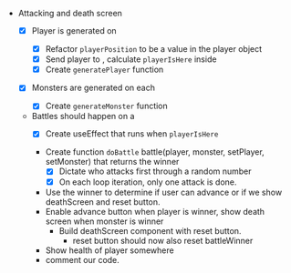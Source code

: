 - Attacking and death screen

  - [x] Player is generated on <Game>

    - [x] Refactor `playerPosition` to be a value in the player object
    - [x] Send player to <Tile>, calculate `playerIsHere` inside <Tile>
    - [x] Create `generatePlayer` function

  - [x] Monsters are generated on each <Tile>
    - [x] Create `generateMonster` function
  - Battles should happen on a <Tile>
    - [x] Create useEffect that runs when `playerIsHere`
    - Create function `doBattle` battle(player, monster, setPlayer, setMonster) that returns the winner
      - [x] Dictate who attacks first through a random number
      - [x] On each loop iteration, only one attack is done.
    - Use the winner to determine if user can advance or if we show deathScreen and reset button.
    - Enable advance button when player is winner, show death screen when monster is winner
      - Build deathScreen component with reset button.
        - reset button should now also reset battleWinner
    - Show health of player somewhere
    - comment our code.
